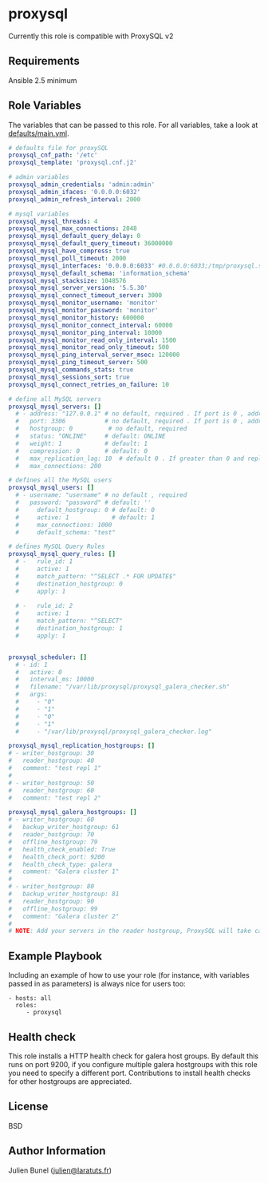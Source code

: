 proxysql
=========

Currently this role is compatible with ProxySQL v2

Requirements
------------

Ansible 2.5 minimum

Role Variables
--------------

The variables that can be passed to this role. For all variables, take
a look at [defaults/main.yml](defaults/main.yml).

```yaml
# defaults file for proxySQL
proxysql_cnf_path: '/etc'
proxysql_template: 'proxysql.cnf.j2'

# admin variables
proxysql_admin_credentials: 'admin:admin'
proxysql_admin_ifaces: '0.0.0.0:6032'
proxysql_admin_refresh_interval: 2000

# mysql variables
proxysql_mysql_threads: 4
proxysql_mysql_max_connections: 2048
proxysql_mysql_default_query_delay: 0
proxysql_mysql_default_query_timeout: 36000000
proxysql_mysql_have_compress: true
proxysql_mysql_poll_timeout: 2000
proxysql_mysql_interfaces: '0.0.0.0:6033' #0.0.0.0:6033;/tmp/proxysql.sock 
proxysql_mysql_default_schema: 'information_schema'
proxysql_mysql_stacksize: 1048576 
proxysql_mysql_server_version: '5.5.30'
proxysql_mysql_connect_timeout_server: 3000
proxysql_mysql_monitor_username: 'monitor'
proxysql_mysql_monitor_password: 'monitor'
proxysql_mysql_monitor_history: 600000
proxysql_mysql_monitor_connect_interval: 60000
proxysql_mysql_monitor_ping_interval: 10000
proxysql_mysql_monitor_read_only_interval: 1500
proxysql_mysql_monitor_read_only_timeout: 500
proxysql_mysql_ping_interval_server_msec: 120000
proxysql_mysql_ping_timeout_server: 500
proxysql_mysql_commands_stats: true
proxysql_mysql_sessions_sort: true
proxysql_mysql_connect_retries_on_failure: 10

# define all MySQL servers
proxysql_mysql_servers: []
  # - address: "127.0.0.1" # no default, required . If port is 0 , address is interpred as a Unix Socket Domain
  #	  port: 3306           # no default, required . If port is 0 , address is interpred as a Unix Socket Domain
  #	  hostgroup: 0	        # no default, required
  #	  status: "ONLINE"     # default: ONLINE
  #	  weight: 1            # default: 1
  #	  compression: 0       # default: 0
  #   max_replication_lag: 10  # default 0 . If greater than 0 and replication lag passes such threshold, the server is shunned
  #   max_connections: 200

# defines all the MySQL users
proxysql_mysql_users: []
  # - username: "username" # no default , required
  #   password: "password" # default: ''
  #		default_hostgroup: 0 # default: 0
  #		active: 1            # default: 1
  #		max_connections: 1000
  #		default_schema: "test"

# defines MySQL Query Rules
proxysql_mysql_query_rules: []
  # -	rule_id: 1
  #		active: 1
  #		match_pattern: "^SELECT .* FOR UPDATE$"
  #		destination_hostgroup: 0
  #		apply: 1
  
  #	-	rule_id: 2
  #		active: 1
  #		match_pattern: "^SELECT"
  #		destination_hostgroup: 1
  #		apply: 1


proxysql_scheduler: []
  # - id: 1
  #   active: 0
  #   interval_ms: 10000
  #   filename: "/var/lib/proxysql/proxysql_galera_checker.sh"
  #   args:
  #     - "0"
  #     - "1"
  #     - "0"
  #     - "1"
  #     - "/var/lib/proxysql/proxysql_galera_checker.log"

proxysql_mysql_replication_hostgroups: []
# - writer_hostgroup: 30
#   reader_hostgroup: 40
#   comment: "test repl 1"
#                
# - writer_hostgroup: 50
#   reader_hostgroup: 60
#   comment: "test repl 2"

proxysql_mysql_galera_hostgroups: []
# - writer_hostgroup: 60
#   backup_writer_hostgroup: 61
#   reader_hostgroup: 70
#   offline_hostgroup: 79
#   health_check_enabled: True
#   health_check_port: 9200
#   health_check_type: galera
#   comment: "Galera cluster 1"
#                
# - writer_hostgroup: 80
#   backup_writer_hostgroup: 81
#   reader_hostgroup: 90
#   offline_hostgroup: 99
#   comment: "Galera cluster 2"
#
# NOTE: Add your servers in the reader hostgroup, ProxySQL will take care of everything else.
```

Example Playbook
----------------

Including an example of how to use your role (for instance, with variables passed in as parameters) is always nice for users too:

    - hosts: all
      roles:
         - proxysql


Health check
----------------
This role installs a HTTP health check for galera host groups. By default this runs on port 9200, if you configure multiple galera hostgroups with this role you need to specify a different port.
Contributions to install health checks for other hostgroups are appreciated.

License
-------

BSD

Author Information
------------------

Julien Bunel (julien@laratuts.fr)
